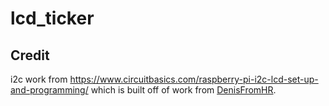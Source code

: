 # lcd_ticker

## Credit
i2c work from https://www.circuitbasics.com/raspberry-pi-i2c-lcd-set-up-and-programming/ which is built off of work from [DenisFromHR](https://gist.github.com/DenisFromHR).
